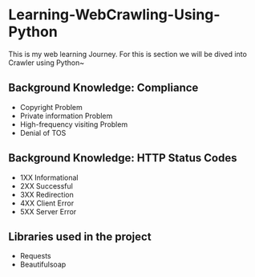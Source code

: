 # Learning-WebCrawling-Using-Python
This is my web learning Journey. For this is section we will be dived into Crawler using Python~

## Background Knowledge: Compliance
- Copyright Problem
- Private information Problem
- High-frequency visiting Problem
- Denial of TOS

## Background Knowledge: HTTP Status Codes
- 1XX Informational
- 2XX Successful
- 3XX Redirection
- 4XX Client Error
- 5XX Server Error

## Libraries used in the project
- Requests
- Beautifulsoap
